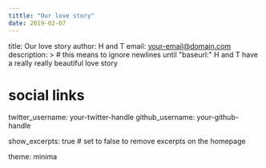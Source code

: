 ```yaml
---
tittle: "Our love story"
date: 2019-02-07
---
```

title: Our love story
author: H and T
email: your-email@domain.com
description: > # this means to ignore newlines until "baseurl:"
  H and T have a really really beautiful love story

# social links
twitter_username: your-twitter-handle
github_username:  your-github-handle

show_excerpts: true # set to false to remove excerpts on the homepage

theme: minima
